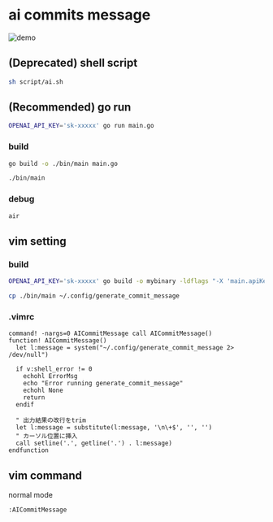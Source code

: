 # ai commits message
![demo](https://raw.githubusercontent.com/wiki/motty93/ai-commits-message/images/ai-commit-message.gif)

## (Deprecated) shell script
```bash
sh script/ai.sh
```

## (Recommended) go run
```bash
OPENAI_API_KEY='sk-xxxxx' go run main.go
```
### build
```bash
go build -o ./bin/main main.go

./bin/main
```

### debug
```bash
air
```

## vim setting
### build
```bash
OPENAI_API_KEY='sk-xxxxx' go build -o mybinary -ldflags "-X 'main.apiKey=$OPENAI_API_KEY'"

cp ./bin/main ~/.config/generate_commit_message
```

### .vimrc
```vim
command! -nargs=0 AICommitMessage call AICommitMessage()
function! AICommitMessage()
  let l:message = system("~/.config/generate_commit_message 2> /dev/null")

  if v:shell_error != 0
    echohl ErrorMsg
    echo "Error running generate_commit_message"
    echohl None
    return
  endif

  " 出力結果の改行をtrim
  let l:message = substitute(l:message, '\n\+$', '', '')
  " カーソル位置に挿入
  call setline('.', getline('.') . l:message)
endfunction
```

## vim command
normal mode
```vim
:AICommitMessage
```
